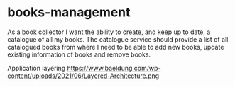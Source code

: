 # books-management
As a book collector I want the ability to create, and keep up to date, a catalogue of all my books. The catalogue service should provide a list of all catalogued books from where I need to be able to add new books, update existing information of books and remove books.

Application layering
https://www.baeldung.com/wp-content/uploads/2021/06/Layered-Architecture.png
